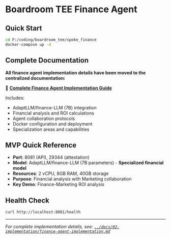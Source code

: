 # Boardroom TEE Finance Agent

## Quick Start
```bash
cd F:/coding/boardroom_tee/spoke_finance
docker-compose up -d
```

## Complete Documentation
**All finance agent implementation details have been moved to the centralized documentation:**

📖 **[Complete Finance Agent Implementation Guide](../docs/02-implementation/finance-agent-implementation.md)**

Includes:
- AdaptLLM/finance-LLM (7B) integration
- Financial analysis and ROI calculations
- Agent collaboration protocols
- Docker configuration and deployment
- Specialization areas and capabilities

## MVP Quick Reference
- **Port**: 8081 (API), 29344 (attestation)
- **Model**: AdaptLLM/finance-LLM (7B parameters) - **Specialized financial model**
- **Resources**: 2 vCPU, 8GB RAM, 40GB storage
- **Purpose**: Financial analysis with Marketing collaboration
- **Key Demo**: Finance-Marketing ROI analysis

## Health Check
```bash
curl http://localhost:8081/health
```

---
*For complete implementation details, see: [`../docs/02-implementation/finance-agent-implementation.md`](../docs/02-implementation/finance-agent-implementation.md)*